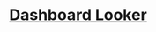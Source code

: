 # [Dashboard Looker](https://lookerstudio.google.com/embed/reporting/f923059d-f701-4b2d-9a40-8b254d2f6350/page/96tjD)

 <!-- 

<iframe width="600" height="900" src="https://lookerstudio.google.com/embed/reporting/f923059d-f701-4b2d-9a40-8b254d2f6350/page/96tjD" frameborder="0" style="border:0" allowfullscreen sandbox="allow-storage-access-by-user-activation allow-scripts allow-same-origin allow-popups allow-popups-to-escape-sandbox"></iframe>

-->